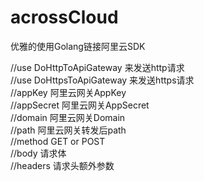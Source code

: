 # acrossCloud

优雅的使用Golang链接阿里云SDK


//use DoHttpToApiGateway 来发送http请求<br>
//use DoHttpsToApiGateway 来发送https请求<br>
	//appKey 阿里云网关AppKey <br>
	//appSecret 阿里云网关AppSecret<br>
	//domain 阿里云网关Domain<br>
	//path  阿里云网关转发后path<br>
	//method GET or POST<br>
	//body 请求体<br>
	//headers  请求头额外参数<br>

